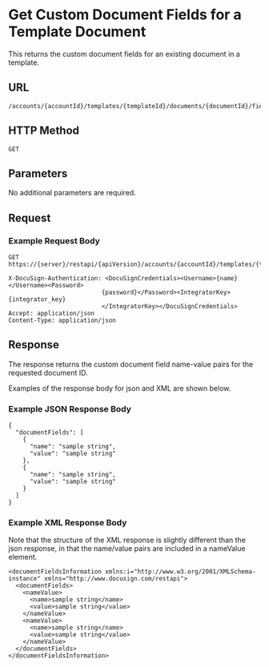 # Get Custom Document Fields for a Template Document

This returns the custom document fields for an existing document in a template.

## URL

    /accounts/{accountId}/templates/{templateId}/documents/{documentId}/fields

## HTTP Method

    GET

## Parameters

No additional parameters are required.

## Request

### Example Request Body

    GET https://{server}/restapi/{apiVersion}/accounts/{accountId}/templates/{templateId}/documents/{documentId}/fields
    
    X-DocuSign-Authentication: <DocuSignCredentials><Username>{name}</Username><Password>
                              {password}</Password><IntegratorKey>{integrator_key}
                              </IntegratorKey></DocuSignCredentials>
    Accept: application/json
    Content-Type: application/json

## Response

The response returns the custom document field name-value pairs for the requested document ID.

Examples of the response body for json and XML are shown below.

### Example JSON Response Body

    {
      "documentFields": [
        {
          "name": "sample string",
          "value": "sample string"
        },
        {
          "name": "sample string",
          "value": "sample string"
        }
      ]
    }

### Example XML Response Body

Note that the structure of the XML response is slightly different than the json response, in that the name/value pairs are included in a nameValue element.

    <documentFieldsInformation xmlns:i="http://www.w3.org/2001/XMLSchema-instance" xmlns="http://www.docusign.com/restapi">
      <documentFields>
        <nameValue>
          <name>sample string</name>
          <value>sample string</value> 
        </nameValue>
        <nameValue>
          <name>sample string</name>
          <value>sample string</value>
        </nameValue>
      </documentFields>
    </documentFieldsInformation>
